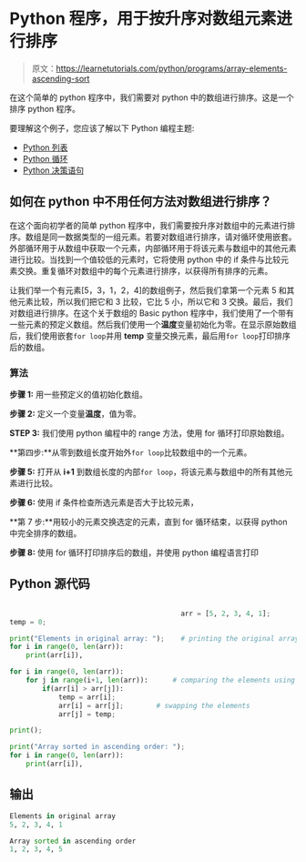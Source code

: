 # Python 程序，用于按升序对数组元素进行排序

> 原文：<https://learnetutorials.com/python/programs/array-elements-ascending-sort>

在这个简单的 python 程序中，我们需要对 python 中的数组进行排序。这是一个排序 python 程序。

要理解这个例子，您应该了解以下 Python 编程主题:

*   [Python 列表](../../python/python-lists "Python Lists")
*   [Python 循环](../../python/python-loop-tutorials "Loops in Python")
*   [Python 决策语句](../../python/decision-making-statements "Python decision making statements")

## 如何在 python 中不用任何方法对数组进行排序？

在这个面向初学者的简单 python 程序中，我们需要按升序对数组中的元素进行排序。数组是同一数据类型的一组元素。若要对数组进行排序，请对循环使用嵌套。外部循环用于从数组中获取一个元素，内部循环用于将该元素与数组中的其他元素进行比较。当找到一个值较低的元素时，它将使用 python 中的 if 条件与比较元素交换。重复循环对数组中的每个元素进行排序，以获得所有排序的元素。

让我们举一个有元素[5，3，1，2，4]的数组例子，然后我们拿第一个元素 5 和其他元素比较，所以我们把它和 3 比较，它比 5 小，所以它和 3 交换。最后，我们对数组进行排序。在这个关于数组的 Basic python 程序中，我们使用了一个带有一些元素的预定义数组。然后我们使用一个**温度**变量初始化为零。在显示原始数组后，我们使用嵌套`for loop`并用 **temp** 变量交换元素，最后用`for loop`打印排序后的数组。

### 算法

**步骤 1:** 用一些预定义的值初始化数组。

**步骤 2:** 定义一个变量**温度**，值为零。

**STEP 3:** 我们使用 python 编程中的 range 方法，使用 for 循环打印原始数组。

**第四步:**从零到数组长度开始外`for loop`比较数组中的一个元素。

**步骤 5:** 打开从 **i+1** 到数组长度的内部`for loop`，将该元素与数组中的所有其他元素进行比较。

**步骤 6:** 使用 if 条件检查所选元素是否大于比较元素，

**第 7 步:**用较小的元素交换选定的元素，直到 for 循环结束，以获得 python 中完全排序的数组。

**步骤 8:** 使用 for 循环打印排序后的数组，并使用 python 编程语言打印

## Python 源代码

```py

                                          arr = [5, 2, 3, 4, 1];     
temp = 0;    

print("Elements in original array: ");    # printing the original array
for i in range(0, len(arr)):     
    print(arr[i]),    

for i in range(0, len(arr)):    
    for j in range(i+1, len(arr)):      # comparing the elements using nested for loop
        if(arr[i] > arr[j]):    
            temp = arr[i];    
            arr[i] = arr[j];        # swapping the elements
            arr[j] = temp;    

print();    

print("Array sorted in ascending order: ");    
for i in range(0, len(arr)):     
    print(arr[i]), 

```

## 输出

```py
Elements in original array
5, 2, 3, 4, 1

Array sorted in ascending order
1, 2, 3, 4, 5
```